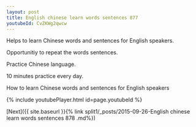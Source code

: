 ```yaml
---
layout: post
title: English chinese learn words sentences 877 
youtubeId: CvZKWg2qwcw
---
```

 
 
Helps to learn Chinese words and sentences for English speakers.

Opportunitiy to repeat the words sentences. 

Practice Chinese language. 
 
10 minutes practice every day. 
 
How to learn Chinese words and sentences for English speakers 
 
{% include youtubePlayer.html id=page.youtubeId %}
 
 
[Next]({{ site.baseurl }}{% link  split1/_posts/2015-09-26-English chinese learn words sentences 878 .md%})
 
